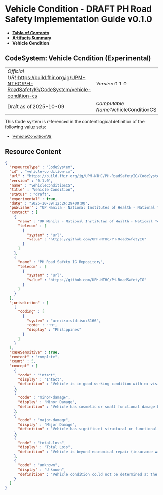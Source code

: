 # Vehicle Condition - DRAFT PH Road Safety Implementation Guide v0.1.0

* [**Table of Contents**](toc.md)
* [**Artifacts Summary**](artifacts.md)
* **Vehicle Condition**

## CodeSystem: Vehicle Condition (Experimental) 

| | |
| :--- | :--- |
| *Official URL*:https://build.fhir.org/ig/UPM-NTHC/PH-RoadSafetyIG/CodeSystem/vehicle-condition-cs | *Version*:0.1.0 |
| Draft as of 2025-10-09 | *Computable Name*:VehicleConditionCS |

 This Code system is referenced in the content logical definition of the following value sets: 

* [VehicleConditionVS](ValueSet-vehicle-condition-vs.md)



## Resource Content

```json
{
  "resourceType" : "CodeSystem",
  "id" : "vehicle-condition-cs",
  "url" : "https://build.fhir.org/ig/UPM-NTHC/PH-RoadSafetyIG/CodeSystem/vehicle-condition-cs",
  "version" : "0.1.0",
  "name" : "VehicleConditionCS",
  "title" : "Vehicle Condition",
  "status" : "draft",
  "experimental" : true,
  "date" : "2025-10-09T12:26:29+00:00",
  "publisher" : "UP Manila - National Institutes of Health - National Telehealth Center",
  "contact" : [
    {
      "name" : "UP Manila - National Institutes of Health - National Telehealth Center",
      "telecom" : [
        {
          "system" : "url",
          "value" : "https://github.com/UPM-NTHC/PH-RoadSafetyIG"
        }
      ]
    },
    {
      "name" : "PH Road Safety IG Repository",
      "telecom" : [
        {
          "system" : "url",
          "value" : "https://github.com/UPM-NTHC/PH-RoadSafetyIG"
        }
      ]
    }
  ],
  "jurisdiction" : [
    {
      "coding" : [
        {
          "system" : "urn:iso:std:iso:3166",
          "code" : "PH",
          "display" : "Philippines"
        }
      ]
    }
  ],
  "caseSensitive" : true,
  "content" : "complete",
  "count" : 5,
  "concept" : [
    {
      "code" : "intact",
      "display" : "Intact",
      "definition" : "Vehicle is in good working condition with no visible damage."
    },
    {
      "code" : "minor-damage",
      "display" : "Minor Damage",
      "definition" : "Vehicle has cosmetic or small functional damage but is still operable."
    },
    {
      "code" : "major-damage",
      "display" : "Major Damage",
      "definition" : "Vehicle has significant structural or functional damage, may not be safe to drive."
    },
    {
      "code" : "total-loss",
      "display" : "Total Loss",
      "definition" : "Vehicle is beyond economical repair (insurance write-off)."
    },
    {
      "code" : "unknown",
      "display" : "Unknown",
      "definition" : "Vehicle condition could not be determined at the time of assessment."
    }
  ]
}

```

